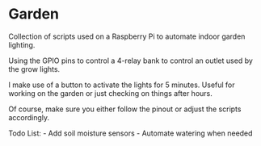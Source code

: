 # Garden
Collection of scripts used on a Raspberry Pi to automate indoor garden lighting.

Using the GPIO pins to control a 4-relay bank to control an outlet used by the grow lights.

I make use of a button to activate the lights for 5 minutes. Useful for working on the garden
or just checking on things after hours.

Of course, make sure you either follow the pinout or adjust the scripts accordingly.

Todo List:
	- Add soil moisture sensors
	- Automate watering when needed
